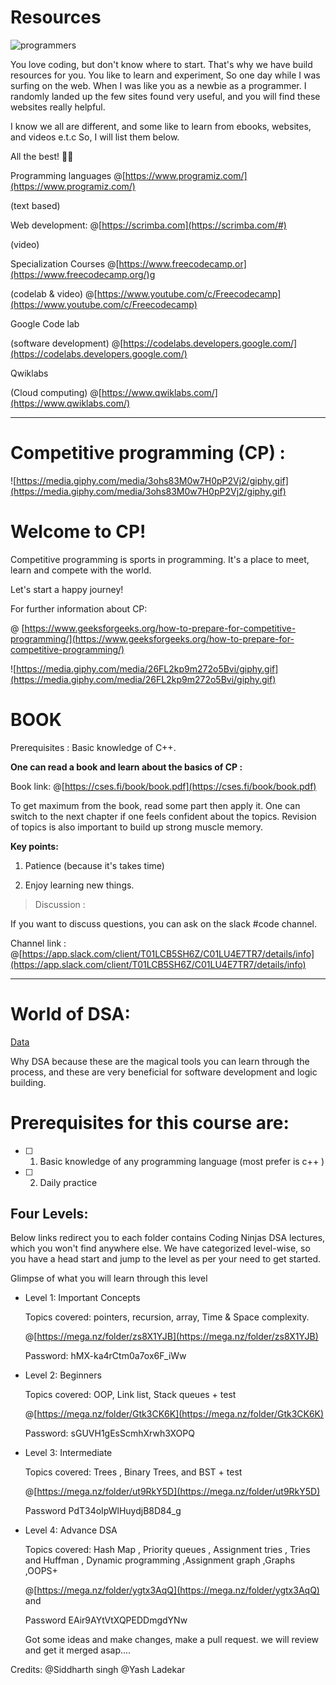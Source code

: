 # Resources
![programmers](https://cloud-2xij5m9uj-hack-club-bot.vercel.app/0giphy__1_.gif)

You love coding, but don't know where to start. That's why we have build resources for you. You like to learn and experiment, So one day while I was surfing on the web. When I was like you as a newbie as a programmer. I randomly landed up the few sites found very useful, and you will find these websites really helpful.

I know we all are different, and some like to learn from ebooks, websites, and videos e.t.c
So, I will list them below.

All the best! 👍🏻

Programming languages       @[https://www.programiz.com/](https://www.programiz.com/)

(text based)

Web development:                 @[https://scrimba.com](https://scrimba.com/#)   

(video)  

         

Specialization Courses          @[https://www.freecodecamp.or](https://www.freecodecamp.org/)g

(codelab & video)                   @[https://www.youtube.com/c/Freecodecamp](https://www.youtube.com/c/Freecodecamp)

Google Code lab

(software development)        @[https://codelabs.developers.google.com/](https://codelabs.developers.google.com/)

Qwiklabs       

(Cloud computing)                 @[https://www.qwiklabs.com/](https://www.qwiklabs.com/)

---

# Competitive programming (CP) :

![https://media.giphy.com/media/3ohs83M0w7H0pP2Vj2/giphy.gif](https://media.giphy.com/media/3ohs83M0w7H0pP2Vj2/giphy.gif)

# **Welcome to CP!**

Competitive programming is sports in programming. It's a place to meet, learn and compete with the world.

Let's start a happy journey!

For further information about CP:

@ [https://www.geeksforgeeks.org/how-to-prepare-for-competitive-programming/](https://www.geeksforgeeks.org/how-to-prepare-for-competitive-programming/)

![https://media.giphy.com/media/26FL2kp9m272o5Bvi/giphy.gif](https://media.giphy.com/media/26FL2kp9m272o5Bvi/giphy.gif)

# BOOK

Prerequisites : Basic knowledge of C++.

**One can read a book and learn about the basics of CP :**

Book link: @[https://cses.fi/book/book.pdf](https://cses.fi/book/book.pdf)

To get maximum from the book, read some part then apply it. One can switch to the next chapter if one feels confident about the topics. Revision of topics is also important to build up strong muscle memory. 

**Key points:**

1) Patience (because it's takes time)

2) Enjoy learning new things.

> Discussion :

If you want to discuss questions, you can ask on the slack #code channel.

Channel link : @[https://app.slack.com/client/T01LCB5SH6Z/C01LU4E7TR7/details/info](https://app.slack.com/client/T01LCB5SH6Z/C01LU4E7TR7/details/info)

---

# World of DSA:

[Data](https://cloud-2xij5m9uj-hack-club-bot.vercel.app/1giphy.gif)

Why DSA because these are the magical tools you can learn through the process, and these are very beneficial for software development and logic building.

# Prerequisites for this course are:

- [ ]  1. Basic knowledge of any programming language (most prefer is c++ )
- [ ]  2. Daily practice

## Four Levels:

Below links redirect you to each folder contains Coding Ninjas DSA lectures, which you won't find anywhere else. We have categorized level-wise, so you have a head start and jump to the level as per your need to get started.

Glimpse of what you will learn through this level

- Level 1: Important Concepts

    Topics covered: pointers, recursion, array, Time & Space complexity.

    @[https://mega.nz/folder/zs8X1YJB](https://mega.nz/folder/zs8X1YJB) 

     Password: hMX-ka4rCtm0a7ox6F_iWw

- Level 2: Beginners

    Topics covered: OOP, Link list, Stack queues + test

     @[https://mega.nz/folder/Gtk3CK6K](https://mega.nz/folder/Gtk3CK6K) 

    Password: sGUVH1gEsScmhXrwh3XOPQ

- Level 3:  Intermediate

    Topics covered: Trees , Binary Trees, and BST + test 

    @[https://mega.nz/folder/ut9RkY5D](https://mega.nz/folder/ut9RkY5D) 

    Password PdT34oIpWlHuydjB8D84_g

- Level 4:  Advance DSA

    Topics covered: Hash Map , Priority queues , Assignment tries , Tries and Huffman , Dynamic programming ,Assignment graph ,Graphs ,OOPS+

    @[https://mega.nz/folder/ygtx3AqQ](https://mega.nz/folder/ygtx3AqQ) and 

    Password EAir9AYtVtXQPEDDmgdYNw
    
    
    Got some ideas and make changes, make a pull request. we will review and get it merged asap....
    
    
    
    
    
    
    
    
    

 Credits:   @Siddharth singh @Yash Ladekar
